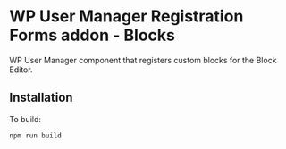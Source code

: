 # WP User Manager Registration Forms addon - Blocks

WP User Manager component that registers custom blocks for the Block Editor.

## Installation

To build:

```
npm run build
```
